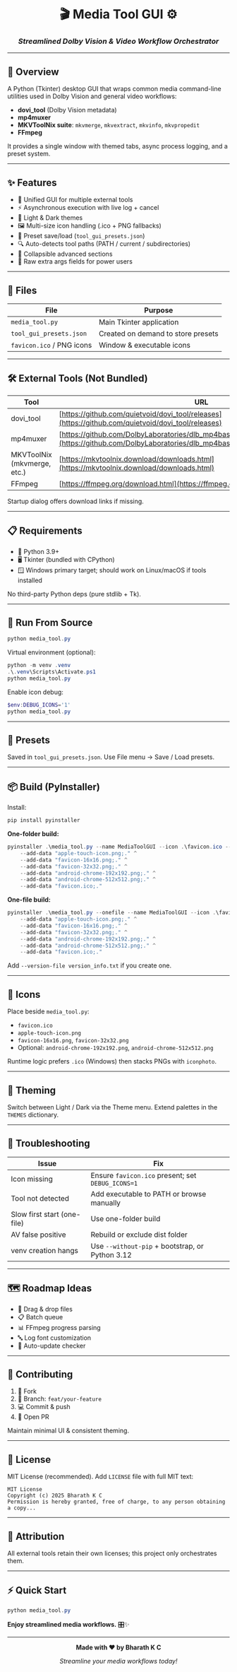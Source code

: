 <div align="center">

# 🎬 Media Tool GUI ⚙️

### *Streamlined Dolby Vision & Video Workflow Orchestrator*

</div>

***

## 📖 Overview

A Python (Tkinter) desktop GUI that wraps common media command-line utilities used in Dolby Vision and general video workflows:
- **dovi_tool** (Dolby Vision metadata)
- **mp4muxer**
- **MKVToolNix suite**: `mkvmerge`, `mkvextract`, `mkvinfo`, `mkvpropedit`
- **FFmpeg**

It provides a single window with themed tabs, async process logging, and a preset system.

***

## ✨ Features

- 🔧 Unified GUI for multiple external tools
- ⚡ Asynchronous execution with live log + cancel
- 🎨 Light & Dark themes
- 🖼️ Multi-size icon handling (.ico + PNG fallbacks)
- 💾 Preset save/load (`tool_gui_presets.json`)
- 🔍 Auto-detects tool paths (PATH / current / subdirectories)
- 📂 Collapsible advanced sections
- 🔧 Raw extra args fields for power users

***

## 📁 Files

| File | Purpose |
|------|---------|
| `media_tool.py` | Main Tkinter application |
| `tool_gui_presets.json` | Created on demand to store presets |
| `favicon.ico` / PNG icons | Window & executable icons |

***

## 🛠️ External Tools (Not Bundled)

| Tool | URL |
|------|-----|
| dovi_tool | [https://github.com/quietvoid/dovi_tool/releases](https://github.com/quietvoid/dovi_tool/releases) |
| mp4muxer | [https://github.com/DolbyLaboratories/dlb_mp4base/blob/master/bin/mp4muxer.exe](https://github.com/DolbyLaboratories/dlb_mp4base/blob/master/bin/mp4muxer.exe) |
| MKVToolNix (mkvmerge, etc.) | [https://mkvtoolnix.download/downloads.html](https://mkvtoolnix.download/downloads.html) |
| FFmpeg | [https://ffmpeg.org/download.html](https://ffmpeg.org/download.html) |

Startup dialog offers download links if missing.

***

## 📋 Requirements

- 🐍 Python 3.9+
- 🖥️ Tkinter (bundled with CPython)
- 🪟 Windows primary target; should work on Linux/macOS if tools installed

No third-party Python deps (pure stdlib + Tk).

***

## 🚀 Run From Source

```powershell
python media_tool.py
```

Virtual environment (optional):
```powershell
python -m venv .venv
.\.venv\Scripts\Activate.ps1
python media_tool.py
```

Enable icon debug:
```powershell
$env:DEBUG_ICONS='1'
python media_tool.py
```

***

## 💾 Presets

Saved in `tool_gui_presets.json`. Use File menu -> Save / Load presets.

***

## 📦 Build (PyInstaller)

Install:
```powershell
pip install pyinstaller
```

**One-folder build:**
```powershell
pyinstaller .\media_tool.py --name MediaToolGUI --icon .\favicon.ico --noconsole ^
	--add-data "apple-touch-icon.png;." ^
	--add-data "favicon-16x16.png;." ^
	--add-data "favicon-32x32.png;." ^
	--add-data "android-chrome-192x192.png;." ^
	--add-data "android-chrome-512x512.png;." ^
	--add-data "favicon.ico;."
```

**One-file build:**
```powershell
pyinstaller .\media_tool.py --onefile --name MediaToolGUI --icon .\favicon.ico --noconsole ^
	--add-data "apple-touch-icon.png;." ^
	--add-data "favicon-16x16.png;." ^
	--add-data "favicon-32x32.png;." ^
	--add-data "android-chrome-192x192.png;." ^
	--add-data "android-chrome-512x512.png;." ^
	--add-data "favicon.ico;."
```

Add `--version-file version_info.txt` if you create one.

***

## 🎨 Icons

Place beside `media_tool.py`:
- `favicon.ico`
- `apple-touch-icon.png`
- `favicon-16x16.png`, `favicon-32x32.png`
- Optional: `android-chrome-192x192.png`, `android-chrome-512x512.png`

Runtime logic prefers `.ico` (Windows) then stacks PNGs with `iconphoto`.

***

## 🌙 Theming

Switch between Light / Dark via the Theme menu. Extend palettes in the `THEMES` dictionary.

***

## 🔧 Troubleshooting

| Issue | Fix |
|-------|-----|
| Icon missing | Ensure `favicon.ico` present; set `DEBUG_ICONS=1` |
| Tool not detected | Add executable to PATH or browse manually |
| Slow first start (one-file) | Use one-folder build |
| AV false positive | Rebuild or exclude dist folder |
| venv creation hangs | Use `--without-pip` + bootstrap, or Python 3.12 |

***

## 🗺️ Roadmap Ideas

- 📁 Drag & drop files
- 📋 Batch queue
- 📊 FFmpeg progress parsing
- 🔤 Log font customization
- 🔄 Auto-update checker

***

## 🤝 Contributing

1. 🍴 Fork
2. 🌿 Branch: `feat/your-feature`
3. 💻 Commit & push
4. 🔀 Open PR

Maintain minimal UI & consistent theming.

***

## 📄 License

MIT License (recommended). Add `LICENSE` file with full MIT text:
```
MIT License
Copyright (c) 2025 Bharath K C
Permission is hereby granted, free of charge, to any person obtaining a copy...
```

***

## 🙏 Attribution

All external tools retain their own licenses; this project only orchestrates them.

***

## ⚡ Quick Start

```powershell
python media_tool.py
```

**Enjoy streamlined media workflows.** 🎛️✨

***

<div align="center">

**Made with ❤️ by Bharath K C**

*Streamline your media workflows today!*

</div>















